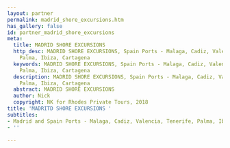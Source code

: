 ```yaml
---
layout: partner
permalink: madrid_shore_excursions.htm
has_gallery: false
id: partner_madrid_shore_excursions
meta:
  title: MADRID SHORE EXCURSIONS
  http_desc: MADRID SHORE EXCURSIONS, Spain Ports - Malaga, Cadiz, Valencia, Tenerife,
    Palma, Ibiza, Cartagena
  keywords: MADRID SHORE EXCURSIONS, Spain Ports - Malaga, Cadiz, Valencia, Tenerife,
    Palma, Ibiza, Cartagena
  description: MADRID SHORE EXCURSIONS, Spain Ports - Malaga, Cadiz, Valencia, Tenerife,
    Palma, Ibiza, Cartagena
  abstract: MADRID SHORE EXCURSIONS
  author: Nick
  copyright: NK for Rhodes Private Tours, 2018
title: 'MADRITD SHORE EXCURSIONS '
subtitles:
- Madrid and Spain Ports - Malaga, Cadiz, Valencia, Tenerife, Palma, Ibiza, Cartagena
- ''

---
```

